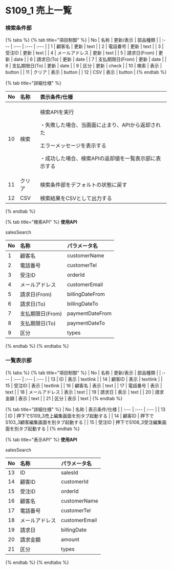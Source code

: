 # S109\_1 売上一覧

### 検索条件部

{% tabs %}
{% tab title="項目制御" %}
| No | 名称 | 更新/表示 | 部品種類 |
| :--- | :--- | :--- | :--- |
| 1 | 顧客名 | 更新 | text |
| 2 | 電話番号 | 更新 | text |
| 3 | 受注ID | 更新 | text |
| 4 | メールアドレス | 更新 | text |
| 5 | 請求日\(From\) | 更新 | date |
| 6 | 請求日\(To\) | 更新 | date |
| 7 | 支払期限日\(From\) | 更新 | date |
| 8 | 支払期限日\(To\) | 更新 | date |
| 9 | 区分 | 更新 | check |
| 10 | 検索 | 表示 | button |
| 11 | クリア | 表示 | button |
| 12 | CSV | 表示 | button |
{% endtab %}

{% tab title="詳細仕様" %}
<table>
  <thead>
    <tr>
      <th style="text-align:left">No</th>
      <th style="text-align:left">&#x540D;&#x79F0;</th>
      <th style="text-align:left">&#x8868;&#x793A;&#x6761;&#x4EF6;/&#x4ED5;&#x69D8;</th>
    </tr>
  </thead>
  <tbody>
    <tr>
      <td style="text-align:left">10</td>
      <td style="text-align:left">&#x691C;&#x7D22;</td>
      <td style="text-align:left">
        <p>&#x691C;&#x7D22;API&#x3092;&#x5B9F;&#x884C;</p>
        <p>&#x30FB;&#x5931;&#x6557;&#x3057;&#x305F;&#x5834;&#x5408;&#x3001;&#x5F53;&#x753B;&#x9762;&#x306B;&#x6B62;&#x307E;&#x308A;&#x3001;API&#x304B;&#x3089;&#x8FD4;&#x5374;&#x3055;&#x308C;&#x305F;</p>
        <p>&#x30A8;&#x30E9;&#x30FC;&#x30E1;&#x30C3;&#x30BB;&#x30FC;&#x30B8;&#x3092;&#x8868;&#x793A;&#x3059;&#x308B;</p>
        <p>&#x30FB;&#x6210;&#x529F;&#x3057;&#x305F;&#x5834;&#x5408;&#x3001;&#x691C;&#x7D22;API&#x306E;&#x8FD4;&#x5374;&#x5024;&#x3092;&#x4E00;&#x89A7;&#x8868;&#x793A;&#x90E8;&#x306B;&#x8868;&#x793A;&#x3059;&#x308B;</p>
      </td>
    </tr>
    <tr>
      <td style="text-align:left">11</td>
      <td style="text-align:left">&#x30AF;&#x30EA;&#x30A2;</td>
      <td style="text-align:left">&#x691C;&#x7D22;&#x6761;&#x4EF6;&#x90E8;&#x3092;&#x30C7;&#x30D5;&#x30A9;&#x30EB;&#x30C8;&#x306E;&#x72B6;&#x614B;&#x306B;&#x623B;&#x3059;</td>
    </tr>
    <tr>
      <td style="text-align:left">12</td>
      <td style="text-align:left">CSV</td>
      <td style="text-align:left">&#x691C;&#x7D22;&#x7D50;&#x679C;&#x3092;CSV&#x3068;&#x3057;&#x3066;&#x51FA;&#x529B;&#x3059;&#x308B;</td>
    </tr>
  </tbody>
</table>
{% endtab %}

{% tab title="検索API" %}
**使用API**

salesSearch

| **No** | 名称 | パラメータ名 |
| :--- | :--- | :--- |
| 1 | 顧客名 | customerName |
| 2 | 電話番号 | customerTel |
| 3 | 受注ID | orderId |
| 4 | メールアドレス | customerEmail |
| 5 | 請求日\(From\) | billingDateFrom |
| 6 | 請求日\(To\) | billingDateTo |
| 7 | 支払期限日\(From\) | paymentDateFrom |
| 8 | 支払期限日\(To\) | paymentDateTo |
| 9 | 区分 | types |
{% endtab %}
{% endtabs %}

### 一覧表示部

{% tabs %}
{% tab title="項目制御" %}
| No | 名称 | 更新/表示 | 部品種類 |
| :--- | :--- | :--- | :--- |
| 13 | ID | 表示 | textlink |
| 14 | 顧客ID | 表示 | textlink |
| 15 | 受注ID | 表示 | textlink |
| 16 | 顧客名 | 表示 | text |
| 17 | 電話番号 | 表示 | text |
| 18 | メールアドレス | 表示 | text |
| 19 | 請求日 | 表示 | text |
| 20 | 請求金額 | 表示 | text |
| 21 | 区分 | 表示 | text |
{% endtab %}

{% tab title="詳細仕様" %}
| No | 名称 | 表示条件/仕様 |
| :--- | :--- | :--- |
| 13 | ID | 押下でS109\_3売上編集画面を別タブ起動する |
| 14 | 顧客ID | 押下でS103\_3顧客編集画面を別タブ起動する |
| 15 | 受注ID | 押下でS108\_3受注編集画面を別タブ起動する |
{% endtab %}

{% tab title="表示API" %}
**使用API**

salesSearch

| **No** | 名称 | パラメータ名 |
| :--- | :--- | :--- |
| 13 | ID | salesId |
| 14 | 顧客ID | customerId |
| 15 | 受注ID | orderId |
| 16 | 顧客名 | customerName |
| 17 | 電話番号 | customerTel |
| 18 | メールアドレス | customerEmail |
| 19 | 請求日 | billingDate |
| 20 | 請求金額 | amount |
| 21 | 区分 | types |
{% endtab %}
{% endtabs %}

